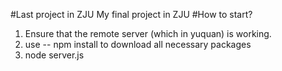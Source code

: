 #Last project in ZJU
My final project in ZJU
#How to start?
1. Ensure that the remote server (which in yuquan) is working.
2. use -- npm install to download all necessary packages
3. node server.js 


